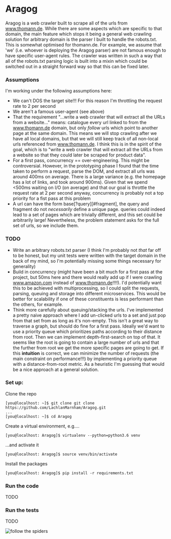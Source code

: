 # Aragog
Aragog is a web crawler built to scrape all of the urls from www.thomann.de. While there are some aspects which are 
specific to that domain, the main feature which stops it being a general web crawling solution for arbitrary domain
is the parser I built to handle the robots.txt. This is somewhat optimised for thomann.de. For example, we assume that 
'we' (i.e. whoever is deploying the Aragog parser) are not famous enough to have specific user-agent rules. The crawler 
was written in such a way that all of the robots.txt parsing logic is built into a mixin which could be switched out
in a straight forward way so that this can be fixed later.

### Assumptions
I'm working under the following assumptions here:
- We can't DOS the target site!!! For this reason I'm throttling the request rate to 2 per second
- We aren't a famous user-agent (see above)
- That the requirement "...write a web crawler that will extract all the URLs from a website..."
means: catalogue every url linked to from the www.thomann.de domain, but only *follow* urls which point to another page 
at the same domain. This means we will stop crawling after we have all local domains, but that we will still
keep track of all non-local urls referenced from www.thomann.de. I think this is in the spirit of the goal, which 
is to "write a web crawler that will extract all the URLs from a website so that they could later be scraped for 
product data".
- For a first pass, concurrency == over-engineering. This might be controversial. However, in the prototyping phase I 
found that the time taken to perform a request, parse the DOM, and extract all urls was around 400ms on average. 
There is a large variance (e.g. the homepage has a lot of links, and took around 900ms). Given that we spend <500ms 
waiting on I/O (on average) and that our goal is throttle the request rate at 2 per second anyway, concurrency is probably
not a top priority for a fist pass at this problem
- A url can have the form base[?query][#fragment], the query and fragment do not *necessarily* define a unique page. 
queries could indeed lead to a set of pages which are trivially different, and this set could be arbitrarily large!
Nevertheless, the problem statement asks for the full set of urls, so we include them.

### TODO
- Write an arbitrary robots.txt parser (I think I'm probably not *that* far off to be honest, but my unit tests were written
with the target domain in the back of my mind, so I'm potentially missing some things necessary for generality)
- Build in concurrency (might have been a bit much for a first pass at the project, but 50ms here and there would really
add up if I were crawling www.amazon.com instead of www.thomann.de!!!!). I'd potentially want this to be achieved with
multiprocessing, so I could split the requests, parsing, queuing and storage into different microservices. This would
be better for scalability if one of these constituents is less performant than the others, for example.
- Think more carefully about queuing/stacking the urls. I've implemented a pretty naive approach where I add un-clicked
urls to a set and just pop from that set from as long as it's non-empty. This isn't a great way to traverse a graph, but
should do fine for a first pass. Ideally we'd want to use a priority queue which prioritizes paths according to their
distance from root. Then we can implement depth-first-search on top of that. It seems like the root is going to contain 
a large number of urls and that the further from root
we get the more specific pages are going to get. If this **intuition** is correct, we can minimize the number of requests
(the main constraint on performance!!!) by implementing a priority queue with a distance-from-root metric. As a heuristic
I'm guessing that would be a nice approach at a general solution.

### Set up:
Clone the repo
```console
[you@localhost: ~]$ git clone git clone https://github.com/LachlanMarnham/Aragog.git
...
[you@localhost: ~]$ cd Aragog
```
Create a virtual environment, e.g....
```console
[you@localhost: Aragog]$ virtualenv --python=python3.6 venv
```
...and activate it
```console
[you@localhost: Aragog]$ source venv/bin/activate
```
Install the packages
```console
[you@localhost: Aragog]$ pip install -r requirements.txt
```

### Run the code
TODO

### Run the tests
TODO

![follow the spiders](https://media.giphy.com/media/axWsKEl0Nrppm/giphy.gif)